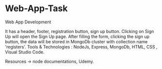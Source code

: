 # Web-App-Task
Web App Development

It has a header, footer, registration button, sign up button.
Clicking on Sign Up will open the Sign Up page.
After filling the form, clicking the sign up button, the data will be stored in MongoDb cluster with collection name 'registers'.
Tools & Technologies : NodeJs, Express, MongoDb, HTML, CSS , Visual Studio Code.

Resources -> node documentations, Udemy.

